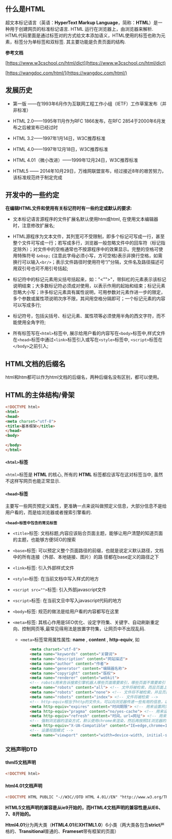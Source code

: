 ## 什么是HTML

超文本标记语言（英语：**HyperText Markup Language**，简称：**HTML**）是一种用于创建网页的标准标记语言. HTML 运行在浏览器上，由浏览器来解析. HTML代码里面是通过标签对的方式给文本添加语义，HTML使用的标签也称为元素，标签分为单标签和双标签. 其主要功能是负责页面的结构.

**参考文档** 

[https://www.w3cschool.cn/html/dict](https://www.w3cschool.cn/html/dict)

[https://wangdoc.com/html/](https://wangdoc.com/html/)

## 发展历史

* 第一版 ——在1993年6月作为互联网工程工作小组（IETF）工作草案发布（并非标准）

* HTML 2.0——1995年11月作为RFC 1866发布，在RFC 2854于2000年6月发布之后被宣布已经过时

* HTML 3.2——1997年1月14日，W3C推荐标准

* HTML 4.0——1997年12月18日，W3C推荐标准

* HTML 4.01（微小改进）——1999年12月24日，W3C推荐标准

* HTML5 —— 2014年10月29日，万维网联盟宣布，经过接近8年的艰苦努力，该标准规范终于制定完成

## 开发中的一些约定

**在编辑HTML文件和使用有关标记符时有一些约定或默认的要求:**

* 文本标记语言源程序的文件扩展名默认使用htm或html, 在使用文本编辑器时，注意修改扩展名;

* HTML源程序为文本文件，其列宽可不受限制，即多个标记可写成一行，甚至整个文件可写成一行；若写成多行，浏览器一般忽略文件中的回车符（标记指定除外）；对文件中的空格通常也不按源程序中的效果显示。完整的空格可使用特殊符号 `&nbsp;` (注意此字母必须小写，方可空格)表示非换行空格，如需换行可以输入`<br/>`；表示文件路径时使用符号“/”分隔，文件名及路径描述可用双引号也可不用引号括起;

* 标记符中的标记元素用尖括号括起来，如："<"">"，带斜杠的元素表示该标记说明结束；大多数标记符必须成对使用，以表示作用的起始和结束；标记元素忽略大小写；许多标记元素具有属性说明，可用参数对元素作进一步的限定，多个参数或属性项说明次序不限，其间用空格分隔即可；一个标记元素的内容可以写成多行;

* 标记符号，包括尖括号、标记元素、属性项等必须使用半角的西文字符，而不能使用全角字符;

* 所有标签写在`<html>`标签中, 展示给用户看的内容写在`<body>`标签中,样式文件在`<head>`标签中通过`<link>`标签引入或写在`<style>`标签中, `<script>`标签在`</body>`之前引入;

## HTML文档的后缀名

html和htm都可以作为html文档的后缀名，两种后缀名没有区别，都可以使用。

## HTML的主体结构/骨架

```html
<!DOCTYPE html>
<html>
<head>
<meta charset="utf-8">
<title>基本框架</title>
</head>
<body>
  
</body>
</html>
```

#### `<html>`标签

`<html>`标签是 **HTML** 的核心, 所有的 **HTML** 标签都应该写在这对标签当中, 虽然不这样写网页也能正常显示.

#### `<head>`标签

主要写一些网页预定义属性，更准确一点来说叫做预定义信息，大部分信息不是给用户看的，而是给浏览器或者搜索引擎看的.

**`<head>标签中包含的常见标签`**

* `<title>`标签: 文档标题,内容应该贴合页面主题，能够让用户清楚的知道页面的主题，也能够方便SEO的搜索

* `<base>`标签: 可以预定义整个页面路径的前缀，也就是说定义默认路径，文档中的所有连接（外部、本地链接、图片）的路 径都在base定义的路径之下

* `<link>`标签: 引入外部样式文件

* `<style>`标签: 在当前文档中写入样式的地方

* `<script src="">`标签: 引入外部javascript文件

* `<script>`标签: 在当前文旦中写入javascript代码的地方

* `<body>`标签: 规范的做法是给用户看的内容都写在这里

* `<meta>`标签: 其核心作用是SEO优化、设定字符集、关键字、自动刷新重定向、控制网页等,最常见得用法是放置字符集，让网页中不出现乱码.
  * `<meta>`标签常用属性属性: **name** , **content** , **http-equiv**, 如
    ```html
        <meta charset="utf-8">
        <meta name="keywords" content="关键词">
        <meta name="description" content="网站描述">
        <meta name="author" content="作者">
        <meta name="generator" content="编辑器名称">
        <meta name="copyright" content="版权">
        <meta name="renderer" content="webkit">
        <!-- robots用来告诉搜索引擎机器人哪些页面需要索引，哪些页面不需要索引 -->
        <meta name="robots" content="all"> <!-- 文件将被检索，而且页面上的链接可以被查询 -->
        <meta name="robots" content="none"> <!-- 文件将不被检索，并且页面上的链接不可以被查询 -->
        <meta name="robots" content="index"> <!-- 文件将被检索 -->
        <!-- http-equiv相当于http的文件头，可以向浏览器传递一些有用的信息，以帮助正确的显示页面 -->
        <meta http-equiv="expires" content="时间期限"> <!-- 用来设置网页到期时间，必须采用GMT的时间格式 -->
        <meta http-equiv="pragma" content="no/yes-cache"> <!-- 用来设置cache模式，即设置是否可以脱机浏览 -->
        <meta http-equiv="refresh" content="时间，url=网址"> <!-- 用来设置自动刷新，并是否跳转到其它页面 -->
        <!-- 强制浏览器的渲染方式，默认使用chrome来渲染，然后再按照IE浏览器的最新版本来渲染,前提是本地机器安装了Chrome Frame或IE最新浏览器 -->
        <meta http-equiv="X-UA-Compatible" content="IE=edge,chrome=1">
        <!-- 设置视图模式 -->
        <meta name="viewport" content="width=device-width, initial-scale=1, maximum-scale=1, user-scalable=no">
    ```

### 文档声明DTD

#### thml5文档声明

```html
<!DOCTYPE html>
```

#### html4.01文档声明

```html
<!DOCTYPE HTML PUBLIC "-//W3C//DTD HTML 4.01//EN" "http://www.w3.org/TR/html4/strict.dtd">
```

**HTML5文档声明的兼容是从ie9开始的，而HTML4文档声明的兼容性是从IE6、7、8开始的。**

**Html4.01**分为两大类（**HTML4.01**和**XHTML1.0**）6小类（两大类各包含**strict**严格的、**Transitional**普通的、**Frameset**带有框架的页面）
